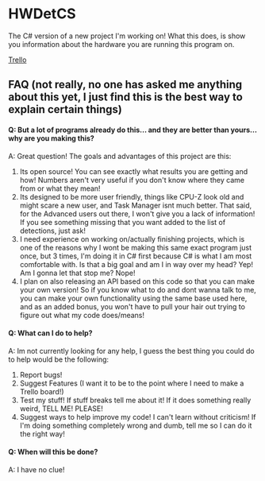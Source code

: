 # HWDetCS
The C# version of a new project I'm working on!
What this does, is show you information about the hardware you are running this program on.

[Trello](https://trello.com/b/dn8WgxFn)


## FAQ (not really, no one has asked me anything about this yet, I just find this is the best way to explain certain things)

#### Q: But a lot of programs already do this... and they are better than yours... why are you making this?
A: Great question! The goals and advantages of this project are this:
1. Its open source! You can see exactly what results you are getting and how! Numbers aren't very useful if you don't know where they came from or what they mean!
2. Its designed to be more user friendly, things like CPU-Z look old and might scare a new user, and Task Manager isnt much better. That said, for the Advanced users out there, I won't give you a lack of information! If you see something missing that you want added to the list of detections, just ask!
3. I need experience on working on/actually finishing projects, which is one of the reasons why I wont be making this same exact program just once, but 3 times, I'm doing it in C# first because C# is what I am most comfortable with. Is that a big goal and am I in way over my head? Yep! Am I gonna let that stop me? Nope!
4. I plan on also releasing an API based on this code so that you can make your own version! So if you know what to do and dont wanna talk to me, you can make your own functionality using the same base used here, and as an added bonus, you won't have to pull your hair out trying to figure out what my code does/means!

#### Q: What can I do to help?
A: Im not currently looking for any help, I guess the best thing you could do to help would be the following:
1. Report bugs!
2. Suggest Features (I want it to be to the point where I need to make a Trello board!)
3. Test my stuff! If stuff breaks tell me about it! If it does something really weird, TELL ME! PLEASE!
4. Suggest ways to help improve my code! I can't learn without criticism! If I'm doing something completely wrong and dumb, tell me so I can do it the right way!

#### Q: When will this be done?
A: I have no clue!
